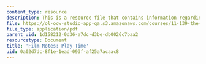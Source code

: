 ```yaml
---
content_type: resource
description: This is a resource file that contains information regarding play time.
file: https://ol-ocw-studio-app-qa.s3.amazonaws.com/courses/11-139-the-city-in-film-spring-2015/0a02d7dc8f1e1ead093faf25a7acaac8_MIT11_139S15_PlayTime.pdf
file_type: application/pdf
parent_uid: 1d158212-0d36-a7dc-d3be-db0026c7baa2
resourcetype: Document
title: 'Film Notes: Play Time'
uid: 0a02d7dc-8f1e-1ead-093f-af25a7acaac8
---
```


